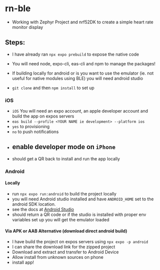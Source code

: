 # rn-ble

- Working with Zephyr Project and nrf52DK to create a simple heart rate monitor display


## Steps:
- I have already ran `npx expo prebuild` to expose the native code
- You will need node, expo-cli, eas-cli and npm to manage the packages!
- If building locally for android or is you want to use the emulator (ie. not useful for native modules using BLE) you will need android studio

- `git clone` and then `npm install` to set up

### iOS

- `iOS` You will need an expo account, an apple developer account and build the app on expos servers
 - `eas build --profile <YOUR NAME ie development> --platform ios` 
 - `yes` to provisioning
 - `no` to push notifications 
- enable developer mode on `iPhone`
  - 
- should get a QR back to install and run the app locally


### Android
#### Locally
- run `npx expo run:android` to build the project locally
- you will need Android studio installed and have `ANDROID_HOME` set to the android SDK location. 
- see the docs at [Android Studio](https://developer.android.com/studio)
- should return a QR code or if the studio is installed with proper env variables set up you will get the emulator loaded

#### Via APK or AAB Alternative (download direct android build)
- I have build the project on expos servers using `npx expo -p android`
- I can share the download link for the zipped project
- Download and extract and transfer to Android Device
- Allow install from unknown sources on phone
- install app! 